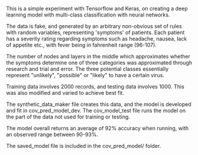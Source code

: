 This is a simple experiment with Tensorflow and Keras, on creating a deep learning model with multi-class classification with neural networks.

The data is fake, and generated by an arbitrary non-obvious set of rules with random variables, representing 'symptoms' of patients. Each patient has a severity rating regarding symptoms such as headache, nausea, lack of appetite etc., with fever being in fahrenheit range (96-107). 

The number of nodes and layers in the middle which approximates whether the symptoms determine one of three categories was approximated through research and trial and error. The three potential classes essentially represent "unlikely", "possible" or "likely" to have a certain virus. 

Training data involves 2000 records, and testing data involves 1000. This was also modified and varied to achieve best fit.

The synthetic_data_maker file creates this data, and the model is developed and fit in cov_pred_model_dev. The cov_model_test file runs the model on the part of the data not used for training or testing.

The model overall returns an average of 92% accuracy when running, with an observed range between 90-93%. 

The saved_model file is included in the cov_pred_model/ folder.
